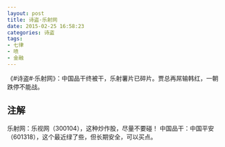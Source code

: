 ```yaml
---
layout: post
title: 诗盗·乐射网
date: 2015-02-25 16:58:23
categories: 诗盗
tags:
- 七律
- 喷
- 金融
---
```

《#诗盗#·乐射网》：中国品干终被干，乐射薯片已碎片。贾总再屌输韩红，一朝跌停不能战。

## 注解
乐射网：乐视网（300104），这种炒作股，尽量不要碰！
中国品干：中国平安（601318），这个最近绿了些，但长期安全，可以买点。
